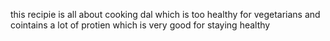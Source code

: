 this recipie is all about cooking dal which is too healthy for vegetarians and cointains a lot of protien which is very good for staying healthy